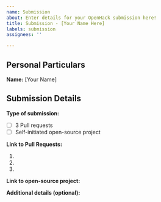 ```yaml
---
name: Submission
about: Enter details for your OpenHack submission here!
title: Submission - [Your Name Here]
labels: submission
assignees: ''

---
```


## Personal Particulars

**Name:** [Your Name]

## Submission Details

**Type of submission:**

<!-- Choose minimally one -->

- [ ] 3 Pull requests
- [ ] Self-initiated open-source project

<!-- Note that you don't have to submit all 3 PRs at a go. You can just submit one-by-one, so that we can quickly provide feedback on whether the ones that you have submitted are accepted. -->

**Link to Pull Requests:**

1.
2.
3.

<!-- Add more if needed -->

**Link to open-source project:**

**Additional details (optional):**
